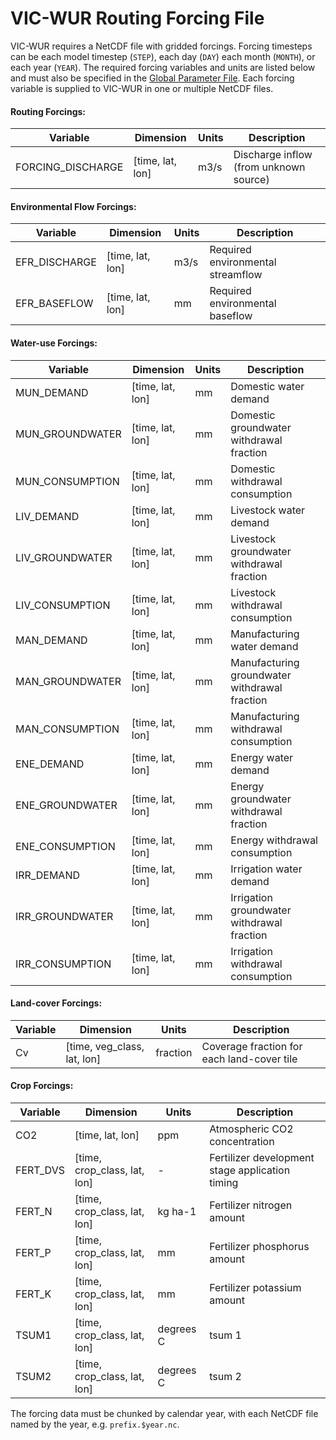 # VIC-WUR Routing Forcing File

VIC-WUR requires a NetCDF file with gridded forcings. Forcing timesteps can be each model timestep (`STEP`), each day (`DAY`) each month (`MONTH`), or each year (`YEAR`). The required forcing variables and units are listed below and must also be specified in the [Global Parameter File](GlobalParam_vicwur.md). Each forcing variable is supplied to VIC-WUR in one or multiple NetCDF files.

#### Routing Forcings:

| Variable          | Dimension        | Units | Description                            |
|-------------------|------------------|-------|----------------------------------------|
| FORCING_DISCHARGE | [time, lat, lon] | m3/s  | Discharge inflow (from unknown source) |

#### Environmental Flow Forcings:

| Variable      | Dimension        | Units | Description                       |
|---------------|------------------|-------|-----------------------------------|
| EFR_DISCHARGE | [time, lat, lon] | m3/s  | Required environmental streamflow |
| EFR_BASEFLOW  | [time, lat, lon] | mm    | Required environmental baseflow   |

#### Water-use Forcings:

| Variable        | Dimension        | Units | Description                                   |
|-----------------|------------------|-------|-----------------------------------------------|
| MUN_DEMAND      | [time, lat, lon] | mm    | Domestic water demand                         |
| MUN_GROUNDWATER | [time, lat, lon] | mm    | Domestic groundwater withdrawal fraction      |
| MUN_CONSUMPTION | [time, lat, lon] | mm    | Domestic withdrawal consumption               |
| LIV_DEMAND      | [time, lat, lon] | mm    | Livestock water demand                        |
| LIV_GROUNDWATER | [time, lat, lon] | mm    | Livestock groundwater withdrawal fraction     |
| LIV_CONSUMPTION | [time, lat, lon] | mm    | Livestock withdrawal consumption              |
| MAN_DEMAND      | [time, lat, lon] | mm    | Manufacturing water demand                    |
| MAN_GROUNDWATER | [time, lat, lon] | mm    | Manufacturing groundwater withdrawal fraction |
| MAN_CONSUMPTION | [time, lat, lon] | mm    | Manufacturing withdrawal consumption          |
| ENE_DEMAND      | [time, lat, lon] | mm    | Energy water demand                           |
| ENE_GROUNDWATER | [time, lat, lon] | mm    | Energy groundwater withdrawal fraction        |
| ENE_CONSUMPTION | [time, lat, lon] | mm    | Energy withdrawal consumption                 |
| IRR_DEMAND      | [time, lat, lon] | mm    | Irrigation water demand                       |
| IRR_GROUNDWATER | [time, lat, lon] | mm    | Irrigation groundwater withdrawal fraction    |
| IRR_CONSUMPTION | [time, lat, lon] | mm    | Irrigation withdrawal consumption             |

#### Land-cover Forcings:

| Variable        | Dimension        | Units | Description                                   |
|-----------------|------------------|-------|-----------------------------------------------|
| Cv      | [time, veg_class, lat, lon] | fraction    | Coverage fraction for each land-cover tile                         |

#### Crop Forcings:

| Variable        | Dimension        | Units | Description                                   |
|-----------------|------------------|-------|-----------------------------------------------|
| CO2      | [time, lat, lon] | ppm    | Atmospheric CO2 concentration                         |
| FERT_DVS | [time, crop_class, lat, lon] | -    | Fertilizer development stage application timing      |
| FERT_N | [time, crop_class, lat, lon] | kg ha-1    | Fertilizer nitrogen amount               |
| FERT_P      | [time, crop_class, lat, lon] | mm    | Fertilizer phosphorus amount                        |
| FERT_K      | [time, crop_class, lat, lon] | mm    | Fertilizer potassium amount                        |
| TSUM1      | [time, crop_class, lat, lon] | degrees C   | tsum 1                        |
| TSUM2      | [time, crop_class, lat, lon] | degrees C    | tsum 2                        |

The forcing data must be chunked by calendar year, with each NetCDF file named by the year, e.g. `prefix.$year.nc`.

```
